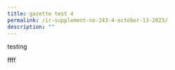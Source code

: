 ```yaml
---
title: gazette test 4
permalink: /ir-supplement-no-243-4-october-13-2023/
description: ""
---
```

testing


ffff